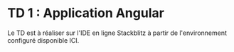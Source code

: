 # TD 1 : Application Angular

Le TD est à réaliser sur l'IDE en ligne Stackblitz à partir de l'environnement configuré disponible ICI.
